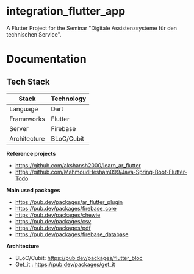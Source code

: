 # integration_flutter_app

A Flutter Project for the Seminar "Digitale Assistenzsysteme für den technischen Service".

# Documentation

## Tech Stack

| Stack | Technology |
| ------ | ------------------|
| Language | Dart|
|Frameworks | Flutter| 
| Server | Firebase |
| Architecture | BLoC/Cubit|

**Reference projects**
- https://github.com/akshansh2000/learn_ar_flutter
- https://github.com/MahmoudHesham099/Java-Spring-Boot-Flutter-Todo

**Main used packages**
- https://pub.dev/packages/ar_flutter_plugin
- https://pub.dev/packages/firebase_core
- https://pub.dev/packages/chewie
- https://pub.dev/packages/csv
- https://pub.dev/packages/pdf
- https://pub.dev/packages/firebase_database

**Architecture**
- BLoC/Cubit: https://pub.dev/packages/flutter_bloc
- Get_it : https://pub.dev/packages/get_it